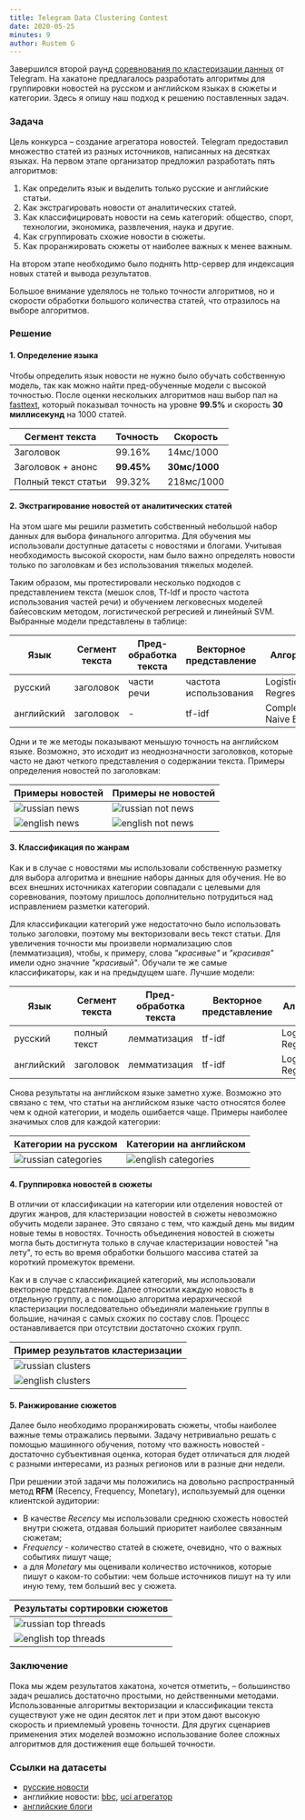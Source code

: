 ```yaml
---
title: Telegram Data Clustering Contest
date: 2020-05-25
minutes: 9
author: Rustem G
---
```


Завершился второй раунд [соревнования по кластеризации данных](https://contest.com/docs/data_clustering2/ru) от Telegram.
На хакатоне предлагалось разработать алгоритмы для группировки новостей на русском и английском языках в сюжеты и категории. Здесь я опишу наш подход к решению поставленных задач.

### Задача

Цель конкурса – создание агрегатора новостей.
Telegram предоставил множество статей из разных источников, написанных на десятках языках. На первом этапе организатор предложил разработать пять алгоритмов:
1. Как определить язык и выделить только русские и английские статьи.
2. Как экстрагировать новости от аналитических статей.
3. Как классифицировать новости на семь категорий: общество, спорт, технологии, экономика, развлечения, наука и другие.
4. Как сгруппировать схожие новости в сюжеты.
5. Как проранжировать сюжеты от наиболее важных к менее важным.

На втором этапе необходимо было поднять http-сервер для индексация новых статей и вывода результатов.

Большое внимание уделялось не только точности алгоритмов, но и скорости обработки большого количества статей, что отразилось на выборе алгоритмов.

### Решение

#### 1. Определение языка

Чтобы определить язык новости не нужно было обучать собственную модель, так как можно найти пред-обученные модели с высокой точностью. После оценки нескольких алгоритмов наш выбор пал на [fasttext](https://fasttext.cc/docs/en/language-identification.html), который показывал точность на уровне **99.5%** и скорость **30 миллисекунд** на 1000 статей.

|Сегмент текста|Точность|Скорость|
|---|---|---|
|Заголовок|99.16%|14мс/1000|
|Заголовок + анонс|**99.45%**|**30мс/1000**|
|Полный текст статьи|99.32%|218мс/1000|


#### 2. Экстрагирование новостей от аналитических статей

На этом шаге мы решили разметить собственный небольшой набор данных для выбора финального алгоритма. Для обучения мы использовали доступные датасеты с новостями и блогами. Учитывая необходимость высокой скорости, нам было важно определять новости только по заголовкам и без использования тяжелых моделей.

Таким образом, мы протестировали несколько подходов с представлением текста (мешок слов, Tf-Idf и просто частота использования частей речи) и обучением легковесных моделей байесовским методом, логистической регресией и линейный SVM. Выбранные модели представлены в таблице:

|Язык|Сегмент текста|Пред-обработка текста|Векторное представление|Алгоритм|Точность|Скорость|
|---|---|---|---|---|---|---|
|русский|заголовок|части речи|частота использования|Logistic Regression|89%|2мс/1000|
|английский|заголовок|-|tf-idf|Complement Naive Bayes|72%|<1мс/1000|

Одни и те же методы показывают меньшую точность на английском языке. Возможно, это исходит из неоднозначности заголовков, которые часто не дают четкого представления о содержании текста. Примеры определения новостей по заголовкам:

| Примеры новостей     | Примеры не новостей |
| :------------- | :------------- |
| <img src="/assets/images/ru_news.png" alt="russian news"> | <img src="/assets/images/ru_not_news.png" alt="russian not news"> |
| <img src="/assets/images/en_news.png" alt="english news"> | <img src="/assets/images/en_not_news.png" alt="english not news"> |

#### 3. Классификация по жанрам

Как и в случае с новостями мы использовали собственную разметку для выбора алгоритма и внешние наборы данных для обучения. Не во всех внешних источниках категории совпадали с целевыми для соревнования, поэтому пришлось дополнительно потрудиться над исправлением разметки категорий.

Для классификации категорий уже недостаточно было использовать только заголовки, поэтому мы векторизовали весь текст статьи. Для увеличения точности мы произвели нормализацию слов (лемматизация), чтобы, к примеру, слова _"красивые"_ и _"красивая"_ имели одно значние _"красивый"_. Обучали те же самые классификаторы, как и на предыдущем шаге. Лучшие модели:

|Язык|Сегмент текста|Пред-обработка текста|Векторное представление|Алгоритм|Точность|Скорость|
|---|---|---|---|---|---|---|
|русский|полный текст|лемматизация|tf-idf|Logistic Regression|86%|29мс/1000|
|английский|заголовок|лемматизация|tf-idf|Logistic Regression|75%|33мс/1000|


Снова результаты на английском языке заметно хуже. Возможно это связано с тем, что статьи на английском языке часто относятся более чем к одной категории, и модель ошибается чаще. Примеры  наиболее значимых слов для каждой категории:

| Категории на русском     | Категории на английском     |
| :------------- | :------------- |
|  <img src="/assets/images/ru_category.gif" alt="russian categories">    |  <img src="/assets/images/en_category.gif" alt="english categories">    |

#### 4. Группировка новостей в сюжеты
В отличии от классификации на категории или отделения новостей от других жанров, для кластеризации новостей в сюжеты невозможно обучить модели заранее. Это связано с тем, что каждый день мы видим новые темы в новостях. Точность объединения новостей в сюжеты могла быть достигнута только в случае кластеризации новостей "на лету", то есть во время обработки большого массива статей за короткий промежуток времени.

Как и в случае с классификацией категорий, мы использовали векторное представление. Далее относили каждую новость в отдельную группу, а с помощью алгоритма иерархической кластеризации последовательно объединяли маленькие группы в большие, начиная с самых схожих по составу слов. Процесс останавливается при отсутствии достаточно схожих групп.

| Пример результатов кластеризации    |
| :------------- |
| <img src="/assets/images/ru_clusters.gif" alt="russian clusters">     |
| <img src="/assets/images/en_clusters.gif" alt="english clusters">     |

#### 5. Ранжирование сюжетов

Далее было необходимо проранжировать сюжеты, чтобы наиболее важные темы отражались первыми. Задачу нетривиально решать с помощью машинного обучения, потому что важность новостей - достаточно субъективная оценка, которая будет отличаться для людей с разными интересами, из разных регионов или в разные дни недели.

При решении этой задачи мы положились на довольно распространный метод **RFM** (Recency, Frequency, Monetary), используемый для оценки клиентской аудитории:
- В качестве _Recency_ мы использовали среднюю схожесть новостей внутри сюжета, отдавая больший приоритет наиболее связанным сюжетам;
- _Frequency_ - количество статей в сюжете, очевидно, что о важных событиях пишут чаще;
- а для _Monetary_ мы оценивали количество источников, которые пишут о каком-то событии: чем больше источников пишут на ту или иную тему, тем больший вес у сюжета.

| Результаты сортировки сюжетов    |
| :------------- |
| <img src="/assets/images/ru_top_threads.png" alt="russian top threads">     |
| <img src="/assets/images/en_top_threads.png" alt="english top threads">     |

### Заключение

Пока мы ждем результатов хакатона, хочется отметить, – большинство задач решались достаточно простыми, но действенными методами. Использованные алгоритмы векторизации и классификации текста существуют уже не один десяток лет и при этом дают высокую скорость и приемлемый уровень точности. Для других сценариев применения этих моделей возможно использование
более сложных алгоритмов для достижения еще большей точности.

### Ссылки на датасеты

- [русские новости](https://tatianashavrina.github.io/taiga_site/)
- английкие новости: [bbc](http://mlg.ucd.ie/datasets/bbc.html),
[uci агрегатор](http://archive.ics.uci.edu/ml/datasets/News+Aggregator)
- [английские блоги](https://datasetsearch.research.google.com/search?query=blogs&docid=FnbiRu3%2FpKaqhB5aAAAAAA%3D%3D)
